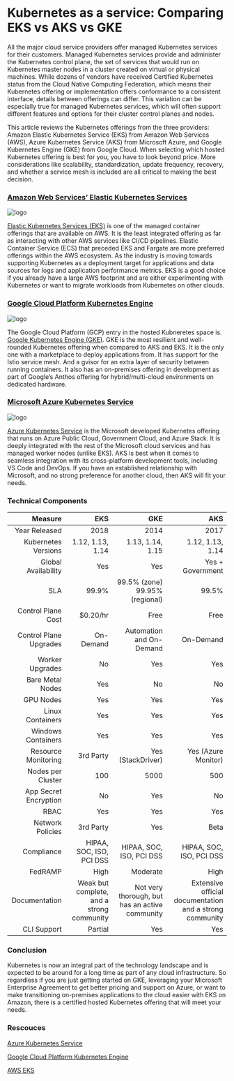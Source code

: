 # Kubernetes as a service: Comparing EKS vs AKS vs GKE

All the major cloud service providers offer managed Kubernetes services for their customers. Managed Kubernetes services provide and administer the Kubernetes control plane, the set of services that would run on Kubernetes master nodes in a cluster created on virtual or physical machines. While dozens of vendors have received Certified Kubernetes status from the Cloud Native Computing Federation, which means their Kubernetes offering or implementation offers conformance to a consistent interface, details between offerings can differ. This variation can be especially true for managed Kubernetes services, which will often support different features and options for their cluster control planes and nodes.

This article reviews the Kubernetes offerings from the three providers: Amazon Elastic Kubernetes Service (EKS) from Amazon Web Services (AWS), Azure Kubernetes Service (AKS) from Microsoft Azure, and Google Kubernetes Engine (GKE) from Google Cloud. When selecting which hosted Kubernetes offering is best for you, you have to look beyond price. More considerations like scalability, standardization, update frequency, recovery, and whether a service mesh is included are all critical to making the best decision.

### [Amazon Web Services’ Elastic Kubernetes Services](https://aws.amazon.com/eks/)

![logo](https://github.com/gagan3012/engineering-education/blob/master/KaaS/263-2635408_amazon-eks-logo-amazon-eks.png)

[Elastic Kubernetes Services (EKS)](https://aws.amazon.com/eks/) is one of the managed container offerings that are available on AWS. It is the least integrated offering as far as interacting with other AWS services like CI/CD pipelines. Elastic Container Service (ECS) that preceded EKS and Fargate are more preferred offerings within the AWS ecosystem.  As the industry is moving towards supporting Kubernetes as a deployment target for applications and data sources for logs and application performance metrics. EKS is a good choice if you already have a large AWS footprint and are either experimenting with Kubernetes or want to migrate workloads from Kubernetes on other clouds.
### [Google Cloud Platform Kubernetes Engine](https://cloud.google.com/kubernetes-engine)

![logo](https://github.com/gagan3012/engineering-education/blob/master/KaaS/download.png)

The Google Cloud Platform (GCP) entry in the hosted Kubneretes space is. [Google Kubernetes Engine (GKE)](https://cloud.google.com/kubernetes-engine). GKE is the most resilient and well-rounded Kubernetes offering when compared to AKS and EKS. It is the only one with a marketplace to deploy applications from. It has support for the Istio service mesh. And a  gvisor for an extra layer of security between running containers. It also has an on-premises offering in development as part of Google’s Anthos offering for hybrid/multi-cloud environments on dedicated hardware.
### [Microsoft Azure Kubernetes Service](https://azure.microsoft.com/en-in/services/kubernetes-service/#:~:text=Azure%20Kubernetes%20Service%20(AKS)%20offers,and%20scale%20applications%20with%20confidence.)

![logo](https://github.com/gagan3012/engineering-education/blob/master/KaaS/image.png)

[Azure Kubernetes Service](https://azure.microsoft.com/en-in/services/kubernetes-service/#:~:text=Azure%20Kubernetes%20Service%20(AKS)%20offers,and%20scale%20applications%20with%20confidence.)
is the Microsoft developed Kubernetes offering that runs on Azure Public Cloud, Government Cloud, and Azure Stack.  It is deeply integrated with the rest of the Microsoft cloud services and has managed worker nodes (unlike EKS). AKS is best when it comes to seamless integration with its cross-platform development tools, including VS Code and DevOps. If you have an established relationship with Microsoft, and no strong preference for another cloud, then AKS will fit your needs.

### Technical Components

| Measure|EKS|GKE|AKS|
|---------:|---:|---:|---:|
| Year Released	|2018|	2014|	2017|
|Kubernetes Versions|	1.12, 1.13, 1.14|	1.13, 1.14, 1.15|	1.12, 1.13, 1.14|
|Global Availability|	Yes|	Yes|	Yes + Government|
|SLA	|99.9%	|99.5% (zone) 99.95% (regional)| 99.5%|
|Control Plane Cost|	$0.20/hr|	Free|	Free|
|Control Plane Upgrades|	On-Demand|	Automation and On-Demand|	On-Demand|
|Worker Upgrades|	No|	Yes|	Yes|
|Bare Metal Nodes|	Yes|	No|	No|
|GPU Nodes|	Yes|	Yes|	Yes|
|Linux Containers	|Yes|	Yes|	Yes|
|Windows Containers	|Yes	|Yes	|Yes|
|Resource Monitoring	|3rd Party	|Yes (StackDriver)|	Yes (Azure Monitor)|
|Nodes per Cluster	|100	|5000	|500|
|App Secret Encryption	|No|	Yes|	No|
|RBAC	|Yes	|Yes	|Yes|
|Network Policies|	3rd Party|	Yes|	Beta|
|Compliance|	HIPAA, SOC, ISO, PCI DSS	|HIPAA, SOC, ISO, PCI DSS	|HIPAA, SOC, ISO, PCI DSS|
|FedRAMP	|High	|Moderate	|High|
|Documentation	|Weak but complete, and a strong community	|Not very thorough, but has an active community	|Extensive official documentation and a strong community|
|CLI Support	|Partial	|Yes	|Yes|

### Conclusion 
Kubernetes is now an integral part of the technology landscape and is expected to be around for a long time as part of any cloud infrastructure. So regardless if you are just getting started on GKE, leveraging your Microsoft Enterprise Agreement to get better pricing and support on Azure, or want to make transitioning on-premises applications to the cloud easier with EKS on Amazon, there is a certified hosted Kubernetes offering that will meet your needs.

### Rescouces
[Azure Kubernetes Service](https://codeteddy.com/2019/08/15/azure-kubernetes-services-day-three-deploying-asp-net-core-application-to-azure-kubernetes-services/)

[Google Cloud Platform Kubernetes Engine](https://devopedia.org/google-kubernetes-engine)

[AWS EKS](https://medium.com/containers-101/getting-started-with-amazon-eks-provisioning-and-adding-clusters-ff02738118e8)
